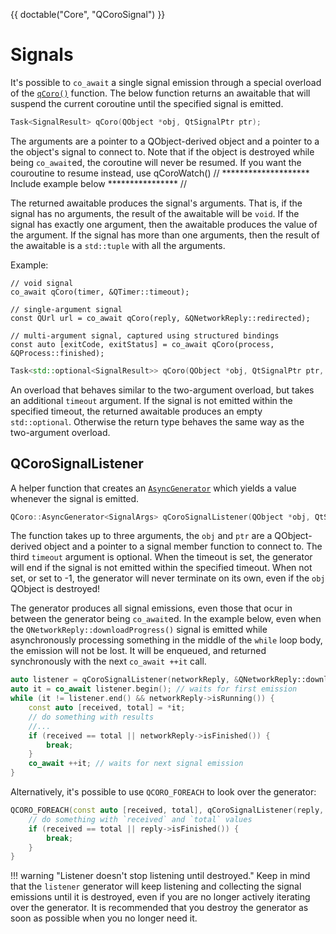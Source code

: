 <!--
SPDX-FileCopyrightText: 2022 Daniel Vrátil <dvratil@kde.org>

SPDX-License-Identifier: GFDL-1.3-or-later
-->

{{ doctable("Core", "QCoroSignal") }}

# Signals

It's possible to `co_await` a single signal emission through a special
overload of the [`qCoro()`][qcoro-coro] function. The below function returns
an awaitable that will suspend the current coroutine until the specified signal
is emitted.

```cpp
Task<SignalResult> qCoro(QObject *obj, QtSignalPtr ptr);
```

The arguments are a pointer to a QObject-derived object and a pointer
to a the object's signal to connect to. Note that if the object is destroyed
while being `co_await`ed, the coroutine will never be resumed. If you want the
couroutine to resume instead, use qCoroWatch()
// ******************** Include example below **************** //

The returned awaitable produces the signal's arguments. That is, if the
signal has no arguments, the result of the awaitable will be `void`. If
the signal has exactly one argument, then the awaitable produces the value
of the argument. If the signal has more than one arguments, then the result
of the awaitable is a `std::tuple` with all the arguments.

Example:
```
// void signal
co_await qCoro(timer, &QTimer::timeout);

// single-argument signal
const QUrl url = co_await qCoro(reply, &QNetworkReply::redirected);

// multi-argument signal, captured using structured bindings
const auto [exitCode, exitStatus] = co_await qCoro(process, &QProcess::finished);
```

```cpp
Task<std::optional<SignalResult>> qCoro(QObject *obj, QtSignalPtr ptr, std::chrono::milliseconds timeout);
```

An overload that behaves similar to the two-argument overload, but takes an additional
`timeout` argument. If the signal is not emitted within the specified timeout,  the returned
awaitable produces an empty `std::optional`. Otherwise the return type behaves the same way
as the two-argument overload.

## QCoroSignalListener

A helper function that creates an [`AsyncGenerator`][qcoro-asyncgenerator] which yields a value
whenever the signal is emitted.

```cpp
QCoro::AsyncGenerator<SignalArgs> qCoroSignalListener(QObject *obj, QtSignalPtr ptr, std::chrono::milliseconds timeout);
```

The function takes up to three arguments, the `obj` and `ptr` are a QObject-derived object and
a pointer to a signal member function to connect to. The third `timeout` argument is optional.
When the timeout is set, the generator will end if the signal is not emitted within the specified
timeout. When not set, or set to -1, the generator will never terminate on its own, even if
the `obj` QObject is destroyed!

The generator produces all signal emissions, even those that ocur in between the generator being
`co_await`ed. In the example below, even when the `QNetworkReply::downloadProgress()` signal is
emitted while asynchronously processing something in the middle of the `while` loop body, the
emission will not be lost. It will be enqueued, and returned synchronously with the next
`co_await ++it` call.

```cpp
auto listener = qCoroSignalListener(networkReply, &QNetworkReply::downloadProgress);
auto it = co_await listener.begin(); // waits for first emission
while (it != listener.end() && networkReply->isRunning()) {
    const auto [received, total] = *it;
    // do something with results
    //...
    if (received == total || networkReply->isFinished()) {
        break;
    }
    co_await ++it; // waits for next signal emission
}
```

Alternatively, it's possible to use `QCORO_FOREACH` to look over the generator:

```cpp
QCORO_FOREACH(const auto [received, total], qCoroSignalListener(reply, &QNetworkReply::downloadProgress)) {
    // do something with `received` and `total` values
    if (received == total || reply->isFinished()) {
        break;
    }
}
```

!!! warning "Listener doesn't stop listening until destroyed."
    Keep in mind that the `listener` generator will keep listening and collecting the
    signal emissions until it is destroyed, even if you are no longer actively iterating
    over the generator. It is recommended that you destroy the generator as soon as possible
    when you no longer need it.


[qcoro-coro]: ../coro/coro.md
[qcoro-asyncgenerator]: ../coro/asyncgenerator.md
